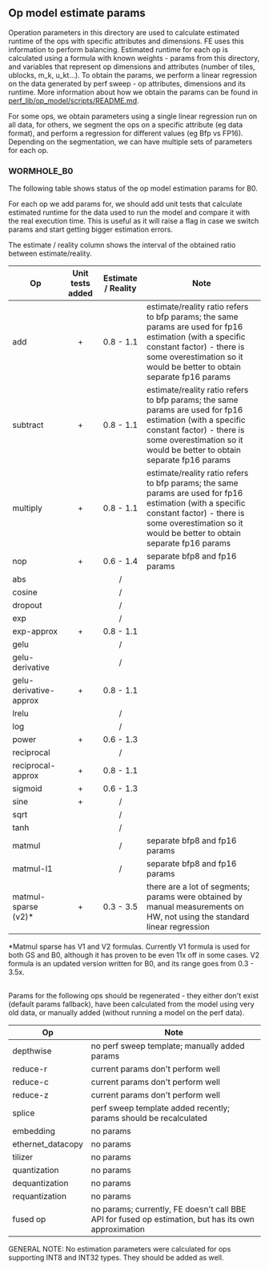 ## Op model estimate params

Operation parameters in this directory are used to calculate estimated runtime of the ops with specific attributes and dimensions. FE uses this information to perform balancing. Estimated runtime for each op is calculated using a formula with known weights - params from this directory, and variables that represent op dimensions and attributes (number of tiles, ublocks, m_k, u_kt...). To obtain the params, we perform a linear regression on the data generated by perf sweep - op attributes, dimensions and its runtime. More information about how we obtain the params can be found in [perf_lib/op_model/scripts/README.md](../scripts/README.md).

For some ops, we obtain parameters using a single linear regression run on all data, for others, we segment the ops on a specific attribute (eg data format), and perform a regression for different values (eg Bfp vs FP16). Depending on the segmentation, we can have multiple sets of parameters for each op.

### WORMHOLE_B0


The following table shows status of the op model estimation params for B0. 

For each op we add params for, we should add unit tests that calculate estimated runtime for the data used to run the model and compare it with the real execution time. This is useful as it will raise a flag in case we switch params and start getting bigger estimation errors. 

The estimate / reality column shows the interval of the obtained ratio between estimate/reality.

| Op                       | Unit tests added | Estimate / Reality | Note                             |
| ------------------------ |:----------------:|:------------------:| -------------------------------- |
| add                      | +                | 0.8 - 1.1          | estimate/reality ratio refers to bfp params; the same params are used for fp16 estimation (with a specific constant factor) - there is some overestimation so it would be better to obtain separate fp16 params
| subtract                 | +                | 0.8 - 1.1          | estimate/reality ratio refers to bfp params; the same params are used for fp16 estimation (with a specific constant factor) - there is some overestimation so it would be better to obtain separate fp16 params
| multiply                 | +                | 0.8 - 1.1          | estimate/reality ratio refers to bfp params; the same params are used for fp16 estimation (with a specific constant factor) - there is some overestimation so it would be better to obtain separate fp16 params
| nop                      | +                | 0.6 - 1.4          | separate bfp8 and fp16 params
| abs                      |                  |     /              |
| cosine                   |                  |     /              |
| dropout                  |                  |     /              |
| exp                      |                  |     /              |
| exp-approx               | +                | 0.8 - 1.1          |
| gelu                     |                  |     /              |
| gelu-derivative          |                  |     /              |
| gelu-derivative-approx   | +                | 0.8 - 1.1          |
| lrelu                    |                  |     /              |
| log                      |                  |     /              | 
| power                    | +                | 0.6 - 1.3          |
| reciprocal               |                  |     /              |
| reciprocal-approx        | +                | 0.8 - 1.1          |
| sigmoid                  | +                | 0.6 - 1.3          |
| sine                     | +                |     /              |
| sqrt                     |                  |     /              |
| tanh                     |                  |     /              |
| matmul                   |                  |     /              | separate bfp8 and fp16 params
| matmul-l1                |                  |     /              | separate bfp8 and fp16 params
| matmul-sparse (v2)*      | +                | 0.3 - 3.5          | there are a lot of segments; params were obtained by manual measurements on HW, not using the standard linear regression

*Matmul sparse has V1 and V2 formulas. Currently V1 formula is used for both GS and B0, although it has proven to be even 11x off in some cases. V2 formula is an updated version written for B0, and its range goes from 0.3 - 3.5x.


##
Params for the following ops should be regenerated - they either don't exist (default params fallback), have been calculated from the model using very old data, or manually added (without running a model on the perf data).


| Op                | Note                                                                      |
| ----------------- | ------------------------------------------------------------------------- |
| depthwise         | no perf sweep template; manually added params
| reduce-r          | current params don't perform well
| reduce-c          | current params don't perform well
| reduce-z          | current params don't perform well
| splice            | perf sweep template added recently; params should be recalculated
| embedding         | no params
| ethernet_datacopy | no params
| tilizer           | no params
| quantization      | no params
| dequantization    | no params
| requantization    | no params
| fused op          | no params; currently, FE doesn't call BBE API for fused op estimation, but has its own approximation

GENERAL NOTE: No estimation parameters were calculated for ops supporting INT8 and INT32 types. They should be added as well.